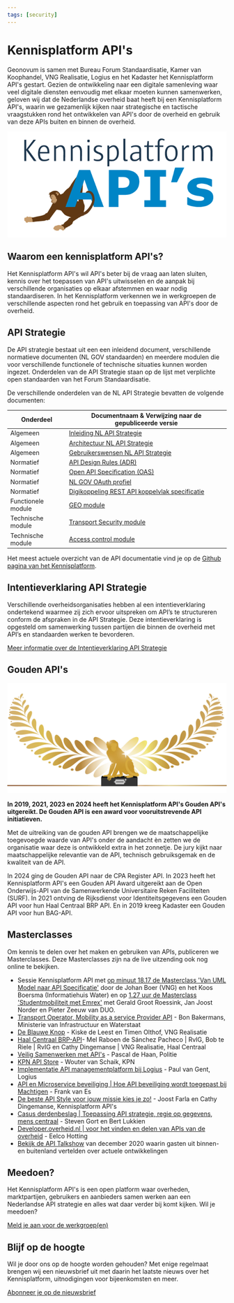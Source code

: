 ```yaml
---
tags: [security]
---
```


# Kennisplatform API's

Geonovum is samen met Bureau Forum Standaardisatie, Kamer van Koophandel, VNG Realisatie, Logius en het Kadaster het Kennisplatform API's gestart. Gezien de ontwikkeling naar een digitale samenleving waar veel digitale diensten eenvoudig met elkaar moeten kunnen samenwerken, geloven wij dat de Nederlandse overheid baat heeft bij een Kennisplatform API's, waarin we gezamenlijk kijken naar strategische en tactische vraagstukken rond het ontwikkelen van API's door de overheid en gebruik van deze APIs buiten en binnen de overheid.

![Logo van Kennisplatform API's](logo.png)

## Waarom een kennisplatform API's?

Het Kennisplatform API's wil API's beter bij de vraag aan laten sluiten, kennis over het toepassen van API's uitwisselen en de aanpak bij verschillende organisaties op elkaar afstemmen en waar nodig standaardiseren. In het Kennisplatform verkennen we in werkgroepen de verschillende aspecten rond het gebruik en toepassing van API's door de overheid.

## API Strategie

De API strategie bestaat uit een een inleidend document, verschillende normatieve documenten (NL GOV standaarden) en meerdere modulen die voor verschillende functionele of technische situaties kunnen worden ingezet. Onderdelen van de API Strategie staan op de lijst met verplichte open standaarden van het Forum Standaardisatie.

De verschillende onderdelen van de NL API Strategie bevatten de volgende documenten:

| Onderdeel | Documentnaam & Verwijzing naar de gepubliceerde versie |
|----------|----------|
| Algemeen | [Inleiding NL API Strategie](https://geonovum.github.io/KP-APIs/API-strategie-algemeen/Inleiding/) |
| Algemeen | 	[Architectuur NL API Strategie](https://geonovum.github.io/KP-APIs/API-strategie-algemeen/Architectuur/) |
| Algemeen | [Gebruikerswensen NL API Strategie](https://geonovum.github.io/KP-APIs/API-strategie-algemeen/Gebruikerswensen/) |
| Normatief | [API Design Rules (ADR)](https://gitdocumentatie.logius.nl/publicatie/api/adr/) |
| Normatief | [Open API Specification (OAS)](https://forumstandaardisatie.nl/open-standaarden/openapi-specification) |
| Normatief | [NL GOV OAuth profiel](https://gitdocumentatie.logius.nl/publicatie/api/oauth/) |
| Normatief | [Digikoppeling REST API koppelvlak specificatie](https://gitdocumentatie.logius.nl/publicatie/dk/restapi/) |
| Functionele module | [GEO module](https://docs.geostandaarden.nl/api/API-Strategie-mod-geo/) |
| Technische module | [Transport Security module](https://geonovum.github.io/KP-APIs/API-strategie-modules/transport-security/) |
| Technische module | [Access control module](https://geonovum.github.io/KP-APIs/API-strategie-modules/access-control/) |

Het meest actuele overzicht van de API documentatie vind je op de [Github pagina van het Kennisplatform](https://github.com/geonovum/kp-apis#readme).

## Intentieverklaring API Strategie

Verschillende overheidsorganisaties hebben al een intentieverklaring ondertekend waarmee zij zich ervoor uitspreken om API’s te structureren conform de afspraken in de API Strategie. Deze intentieverklaring is opgesteld om samenwerking tussen partijen die binnen de overheid met API’s en standaarden werken te bevorderen.

[Meer informatie over de Intentieverklaring API Strategie](intentieverklaring)

## Gouden API's

![Logo van de Gouden API's](gouden_api.png)

**In 2019, 2021, 2023 en 2024 heeft het Kennisplatform API's Gouden API's uitgereikt. De Gouden API is een award voor vooruitstrevende API initiatieven.**

Met de uitreiking van de gouden API brengen we de maatschappelijke toegevoegde waarde van API's onder de aandacht èn zetten we de organisatie waar deze is ontwikkeld extra in het zonnetje. De jury kijkt naar maatschappelijke relevantie van de API, technisch gebruiksgemak en de kwaliteit van de API.

In 2024 ging de Gouden API naar de CPA Register API. In 2023 heeft het Kennisplatform API's een Gouden API Award uitgereikt aan de Open Onderwijs-API van de Samenwerkende Universitaire Reken Faciliteiten (SURF). In 2021 ontving de Rijksdienst voor Identiteitsgegevens een Gouden API voor hun Haal Centraal BRP API. En in 2019 kreeg Kadaster een Gouden API voor hun BAG-API.

## Masterclasses

Om kennis te delen over het maken en gebruiken van APIs, publiceren we Masterclasses. Deze Masterclasses zijn na de live uitzending ook nog online te bekijken.

- Sessie Kennisplatform API met [op minuut 18.17 de Masterclass 'Van UML Model naar API Specificatie'](https://youtu.be/B98638Aa27Q) door de Johan Boer (VNG) en het Koos Boersma (Informatiehuis Water) en op [1.27 uur de Masterclass 'Studentmobiliteit met Emrex'](https://youtu.be/B98638Aa27Q) met Gerald Groot Roessink, Jan Joost Norder en Pieter Zeeuw van DUO.
- [Transport Operator, Mobility as a service Provider API](https://youtu.be/wWf8w6NfDRI) - Bon Bakermans, Ministerie van Infrastructuur en Waterstaat
- [De Blauwe Knop](https://youtu.be/uqXbB6Igz2w) - Kiske de Leest en Timen Olthof, VNG Realisatie
- [Haal Centraal BRP-API](https://youtu.be/mv4afTdxyH0)- Mel Raboen de Sánchez Pacheco | RvIG, Bob te Riele | RvIG en Cathy Dingemanse | VNG Realisatie, Haal Centraal
- [Veilig Samenwerken met API's](https://www.youtube.com/watch?v=ZUuEsquzMPw) - Pascal de Haan, Politie
- [KPN API Store](https://vimeo.com/fixvision/review/485974071/90e4ba80ed?sort=lastUserActionEventDate&amp;direction=desc) - Wouter van Schaik, KPN
- [Implementatie API managementplatform bij Logius](https://vimeo.com/fixvision/review/484431070/e38eddced0?sort=lastUserActionEventDate&amp;direction=desc) - Paul van Gent, Logius
- [API en Microservice beveiliging | Hoe API beveiliging wordt toegepast bij Machtigen](https://vimeo.com/fixvision/review/484360046/b0852767c4?sort=lastUserActionEventDate&amp;direction=desc) - Frank van Es
- [De beste API Style voor jouw missie kies je zo!](https://vimeo.com/fixvision/review/484047083/2468ea9c81?sort=lastUserActionEventDate&amp;direction=desc) - Joost Farla en Cathy Dingemanse, Kennisplatform API's
- [Casus derdenbeslag | Toepassing API strategie, regie op gegevens, mens centraal](https://vimeo.com/fixvision/review/484068253/4d70aaf0c3?sort=lastUserActionEventDate&amp;direction=desc) - Steven Gort en Bert Lukkien
- [Developer.overheid.nl | voor het vinden en delen van APIs van de overheid](https://vimeo.com/fixvision/review/486399728/1d0fe094b7?sort=lastUserActionEventDate&amp;direction=desc) - Eelco Hotting
- [Bekijk de API Talkshow](https://www.youtube.com/watch?v=cbV_Kn4At-8) van december 2020 waarin gasten uit binnen- en buitenland vertelden over actuele ontwikkelingen

## Meedoen?

Het Kennisplatform API's is een open platform waar overheden, marktpartijen, gebruikers en aanbieders samen werken aan een Nederlandse API strategie en alles wat daar verder bij komt kijken. Wil je meedoen?

[Meld je aan voor de werkgroep(en)](https://www.formdesk.com/geonovum/KennisplatformAPI)

## Blijf op de hoogte

Wil je door ons op de hoogte worden gehouden? Met enige regelmaat brengen wij een nieuwsbrief uit met daarin het laatste nieuws over het Kennisplatform, uitnodigingen voor bijeenkomsten en meer.

[Abonneer je op de nieuwsbrief](https://laposta.nl/f/sszgbp9vquln)
